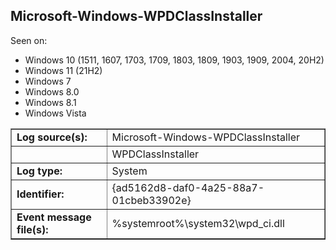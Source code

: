 ## Microsoft-Windows-WPDClassInstaller

Seen on:
* Windows 10 (1511, 1607, 1703, 1709, 1803, 1809, 1903, 1909, 2004, 20H2)
* Windows 11 (21H2)
* Windows 7
* Windows 8.0
* Windows 8.1
* Windows Vista

<table border="1" class="docutils">
  <tbody>
    <tr>
      <td><b>Log source(s):</b></td>
      <td>Microsoft-Windows-WPDClassInstaller</td>
    </tr>
    <tr>
      <td>&nbsp;</td>
      <td>WPDClassInstaller</td>
    </tr>
    <tr>
      <td><b>Log type:</b></td>
      <td>System</td>
    </tr>
    <tr>
      <td><b>Identifier:</b></td>
      <td>{ad5162d8-daf0-4a25-88a7-01cbeb33902e}</td>
    </tr>
    <tr>
      <td><b>Event message file(s):</b></td>
      <td>%systemroot%\system32\wpd_ci.dll</td>
    </tr>
  </tbody>
</table>

&nbsp;

